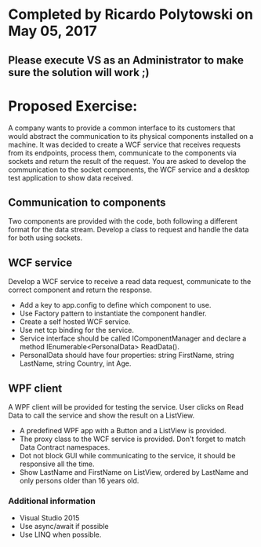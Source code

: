 # Completed by Ricardo Polytowski on May 05, 2017 #
## Please execute VS as an Administrator to make sure the solution will work ;)  ##

# Proposed Exercise: #

A company wants to provide a common interface to its customers that would abstract the communication to its physical components installed on a machine.
It was decided to create a WCF service that receives requests from its endpoints, process them, communicate to the components via sockets and return the result of the request.
You are asked to develop the communication to the socket components, the WCF service and a desktop test application to show data received.

## Communication to components ##

Two components are provided with the code, both following a different format for the data stream. Develop a class to request and handle the data for both using sockets.

## WCF service ##

Develop a WCF service to receive a read data request, communicate to the correct component and return the response.

* Add a key to app.config to define which component to use.
* Use Factory pattern to instantiate the component handler.
* Create a self hosted WCF service.
* Use net tcp binding for the service.
* Service interface should be called IComponentManager and declare a method IEnumerable\<PersonalData\> ReadData().
* PersonalData should have four properties: string FirstName, string LastName, string Country, int Age.

## WPF client ##

A WPF client will be provided for testing the service. User clicks on Read Data to call the service and show the result on a ListView.

* A predefined WPF app with a Button and a ListView is provided.
* The proxy class to the WCF service is provided. Don't forget to match Data Contract namespaces.
* Dot not block GUI while communicating to the service, it should be responsive all the time.
* Show LastName and FirstName on ListView, ordered by LastName and only persons older than 16 years old.

### Additional information ###

* Visual Studio 2015
* Use async/await if possible
* Use LINQ when possible.

